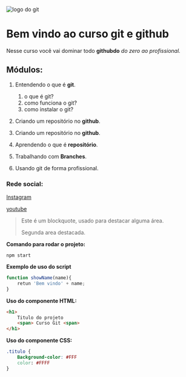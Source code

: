 ![logo do git](https://1000logos.net/wp-content/uploads/2021/05/GitHub-logo-500x281.png)

# Bem vindo ao curso git e github 

Nesse curso você vai dominar todo **githubdo** _do zero ao profissional._

## Módulos:

1. Entendendo o que é **git**.
    1. o que é git?
    2. como funciona o git?
    3. como instalar o git?

2. Criando um repositório no **github**.
2. Criando um repositório no **github**.
2. Aprendendo o que é **repositório**.
3. Trabalhando com **Branches**.
4. Usando git de forma profissional.



### Rede social:
[Instagram](https://instagram.com)

[youtube](https://youtube.com)

>Este é um blockquote, usado para destacar alguma área.
>
>Segunda area destacada.

**Comando para rodar o projeto:**

```
npm start
```

**Exemplo de uso do script**
```js
function showName(name){
    retun 'Bem vindo' + name;
}
```

**Uso do componente HTML:**
```html
<h1>
    Titulo do projeto
    <span> Curso Git <span>
</h1>
```

**Uso do componente CSS:**
```Css
.titulo {
    Background-color: #FFF
    color: #FFFF
}

```

